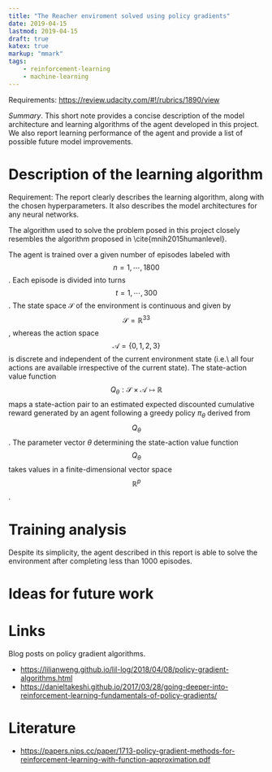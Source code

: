 ```yaml
---
title: "The Reacher enviroment solved using policy gradients"
date: 2019-04-15
lastmod: 2019-04-15
draft: true
katex: true
markup: "mmark"
tags:
    - reinforcement-learning
    - machine-learning
---
```


Requirements: https://review.udacity.com/#!/rubrics/1890/view


*Summary*. This short note provides a concise description of the model architecture and
learning algorithms of the agent developed in this project. We also report learning
performance of the agent and provide a list of possible future model improvements.

# Description of the learning algorithm

Requirement: The report clearly describes the learning algorithm, along with the chosen hyperparameters. It also describes the model architectures for any neural networks.

The algorithm used to solve the problem posed in this project closely resembles
the algorithm proposed in \cite{mnih2015humanlevel}.

The agent is trained over a given number of episodes labeled with $$n = 1,\cdots, 1800$$.
Each episode is divided into turns $$t = 1,\cdots, 300$$.
The state space $\mathcal S$ of the environment is continuous and given by
$$\mathcal S = \mathbb R^{33}$$, whereas the action space $$\mathcal A = \left\{
0,1,2,3 \right\}$$ is discrete and independent of the current environment state
(i.e.\ all four actions are available irrespective of the current state). The state-action value
function $$Q_{\theta}: \mathcal S \times \mathcal A \mapsto \mathbb R$$ maps a
state-action pair to an estimated expected discounted cumulative reward
generated by an agent following a greedy policy $\pi_{\theta}$ derived from $$Q_{\theta}$$.
The parameter vector $\theta$ determining the state-action value function
$$Q_{\theta}$$ takes values in a finite-dimensional vector space $$\mathbb R^{p}$$. 

# Training analysis

Despite its simplicity, the agent described in this report is able to solve the
environment after completing less than $1000$ episodes.

# Ideas for future work


# Links

Blog posts on policy gradient algorithms.

* https://lilianweng.github.io/lil-log/2018/04/08/policy-gradient-algorithms.html
* https://danieltakeshi.github.io/2017/03/28/going-deeper-into-reinforcement-learning-fundamentals-of-policy-gradients/

# Literature

* https://papers.nips.cc/paper/1713-policy-gradient-methods-for-reinforcement-learning-with-function-approximation.pdf



